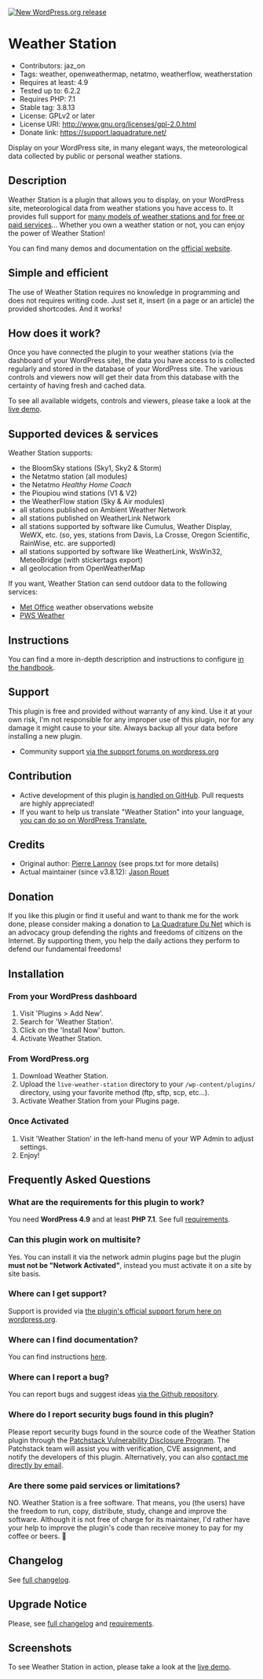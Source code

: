 [![New WordPress.org release](https://github.com/Weather-Station-Software/live-weather-station/actions/workflows/deploy-new-release.yml/badge.svg)](https://github.com/Weather-Station-Software/live-weather-station/actions/workflows/deploy-new-release.yml)

# Weather Station
- Contributors: jaz_on
- Tags: weather, openweathermap, netatmo, weatherflow, weatherstation
- Requires at least: 4.9
- Tested up to: 6.2.2
- Requires PHP: 7.1
- Stable tag: 3.8.13
- License: GPLv2 or later
- License URI: http://www.gnu.org/licenses/gpl-2.0.html
- Donate link: https://support.laquadrature.net/

Display on your WordPress site, in many elegant ways, the meteorological data collected by public or personal weather stations.

## Description
Weather Station is a plugin that allows you to display, on your WordPress site, meteorological data from weather stations you have access to. It provides full support for [many models of weather stations and for free or paid services](https://weather.station.software/handbook/technical-specifications/)&hellip;
Whether you own a weather station or not, you can enjoy the power of Weather Station!

You can find many demos and documentation on the [official website](https://weather.station.software/).

## Simple and efficient
The use of Weather Station requires no knowledge in programming and does not requires writing code.
Just set it, insert (in a page or an article) the provided shortcodes. And it works!

## How does it work?
Once you have connected the plugin to your weather stations (via the dashboard of your WordPress site), the data you have access to is collected regularly and stored in the database of your WordPress site.
The various controls and viewers now will get their data from this database with the certainty of having fresh and cached data.

To see all available widgets, controls and viewers, please take a look at the [live demo](https://weather.station.software/weather-station-in-action/).


## Supported devices & services
Weather Station supports:

* the BloomSky stations (Sky1, Sky2 & Storm)
* the Netatmo station (all modules)
* the Netatmo *Healthy Home Coach*
* the Pioupiou wind stations (V1 & V2)
* the WeatherFlow station (Sky & Air modules)
* all stations published on Ambient Weather Network
* all stations published on WeatherLink Network
* all stations supported by software like Cumulus, Weather Display, WeWX, etc. (so, yes, stations from Davis, La Crosse, Oregon Scientific, RainWise, etc. are supported)
* all stations supported by software like WeatherLink, WsWin32, MeteoBridge (with stickertags export)
* all geolocation from OpenWeatherMap

If you want, Weather Station can send outdoor data to the following services:

* [Met Office](http://wow.metoffice.gov.uk/) weather observations website
* [PWS Weather](http://www.pwsweather.com/)

## Instructions
You can find a more in-depth description and instructions to configure [in the handbook](https://weather.station.software/handbook/).

## Support
This plugin is free and provided without warranty of any kind. Use it at your own risk, I'm not responsible for any improper use of this plugin, nor for any damage it might cause to your site. Always backup all your data before installing a new plugin.
- Community support [via the support forums on wordpress.org](https://wordpress.org/support/plugin/live-weather-station/)

## Contribution
- Active development of this plugin [is handled on GitHub](https://github.com/Weather-Station-Software/live-weather-station). Pull requests are highly appreciated!
- If you want to help us translate "Weather Station" into your language, [you can do so on WordPress Translate.](https://translate.wordpress.org/projects/wp-plugins/live-weather-station/)

## Credits
- Original author: [Pierre Lannoy](https://profiles.wordpress.org/pierrelannoy/) (see props.txt for more details)
- Actual maintainer (since v3.8.12): [Jason Rouet](https://profiles.wordpress.org/jaz_on/)

## Donation
If you like this plugin or find it useful and want to thank me for the work done, please consider making a donation to [La Quadrature Du Net](https://www.laquadrature.net/en) which is an advocacy group defending the rights and freedoms of citizens on the Internet. By supporting them, you help the daily actions they perform to defend our fundamental freedoms!


## Installation

### From your WordPress dashboard

1. Visit 'Plugins > Add New'.
2. Search for 'Weather Station'.
3. Click on the 'Install Now' button.
4. Activate Weather Station.

### From WordPress.org

1. Download Weather Station.
2. Upload the `live-weather-station` directory to your `/wp-content/plugins/` directory, using your favorite method (ftp, sftp, scp, etc...).
3. Activate Weather Station from your Plugins page.

### Once Activated

1. Visit 'Weather Station' in the left-hand menu of your WP Admin to adjust settings.
2. Enjoy!

## Frequently Asked Questions

### What are the requirements for this plugin to work?

You need **WordPress 4.9** and at least **PHP 7.1**. See full [requirements](https://weather.station.software/handbook/requirements/).

### Can this plugin work on multisite?

Yes. You can install it via the network admin plugins page but the plugin **must not be "Network Activated"**, instead you must activate it on a site by site basis.

### Where can I get support?

Support is provided via [the plugin's official support forum here on wordpress.org](https://wordpress.org/support/plugin/live-weather-station/).

### Where can I find documentation?

You can find instructions [here](https://weather.station.software/handbook/).

### Where can I report a bug?
 
You can report bugs and suggest ideas [via the Github repository](https://github.com/Weather-Station-Software/live-weather-station/issues).

### Where do I report security bugs found in this plugin?
Please report security bugs found in the source code of the Weather Station plugin through the [Patchstack Vulnerability Disclosure Program](https://patchstack.com/database/vdp/live-weather-station).
The Patchstack team will assist you with verification, CVE assignment, and notify the developers of this plugin.
Alternatively, you can also [contact me directly by email](mailto:weather@station.network).

### Are there some paid services or limitations?
NO. Weather Station is a free software. That means, you (the users) have the freedom to run, copy, distribute, study, change and improve the software.
Although it is not free of charge for its maintainer, I'd rather have your help to improve the plugin's code than receive money to pay for my coffee or beers. 🫶

## Changelog

See [full changelog](https://weather.station.software/handbook/changelog/).

## Upgrade Notice

Please, see [full changelog](https://weather.station.software/handbook/changelog/) and [requirements](https://weather.station.software/handbook/requirements/).

## Screenshots

To see Weather Station in action, please take a look at the [live demo](https://weather.station.software/weather-station-in-action/).
